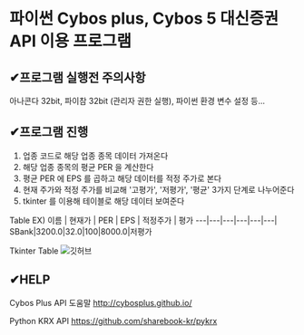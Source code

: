 # 파이썬 Cybos plus, Cybos 5 대신증권 API 이용 프로그램

## ✔︎프로그램 실행전 주의사항
아나콘다 32bit, 파이참 32bit (관리자 권한 실행), 파이썬 환경 변수 설정 등...

## ✔︎프로그램 진행
1. 업종 코드로 해당 업종 종목 데이터 가져온다
2. 해당 업종 종목의 평균 PER 을 계산한다
3. 평균 PER 에 EPS 를 곱하고 해당 데이터를 적정 주가로 본다
4. 현재 주가와 적정 주가를 비교해 '고평가', '저평가', '평균' 3가지 단계로 나누어준다
5. tkinter 를 이용해 테이블로 해당 데이터 보여준다

Table EX)
이름 | 현재가 | PER | EPS | 적정주가 | 평가
---|---|---|---|---|---|
SBank|3200.0|32.0|100|8000.0|저평가

Tkinter Table
![깃허브](https://user-images.githubusercontent.com/85792293/169627332-bd971ae6-6a80-4a91-94a4-ea96ce6b6fc8.png)

## ✔︎HELP
Cybos Plus API 도움말
http://cybosplus.github.io/

Python KRX API
https://github.com/sharebook-kr/pykrx
